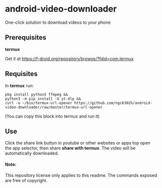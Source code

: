 # android-video-downloader
One-click solution to download videos to your phone

## Prerequisites 
**termux**

Get it at https://f-droid.org/repository/browse/?fdid=com.termux

## Requisites
In **termux** run:

```
pkg install python3 ffmpeg &&
python3 -m pip install -U yt-dlp &&
curl -o ~/bin/termux-url-opener https://github.com/ngc6302h/android-video-downloader/raw/master/termux-url-opener
```

(You can copy this block into termux and run it)

## Use
Click the share link button in youtube or other websites or apps top open the app selector, then share **share with termux**. The video will be automatically downloaded.


#### Note:
This repository license only applies to this readme. The commands exposed are free of copyright.
